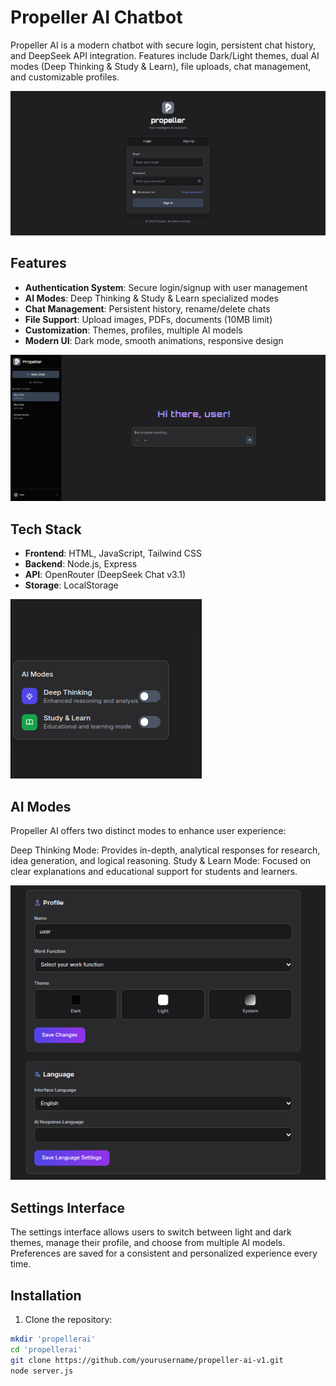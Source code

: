 # Propeller AI Chatbot

Propeller AI is a modern chatbot with secure login, persistent chat history, and DeepSeek API integration. Features include Dark/Light themes, dual AI modes (Deep Thinking & Study & Learn), file uploads, chat management, and customizable profiles.

![Login Page](screenshots/login.png)

## Features

- **Authentication System**: Secure login/signup with user management
- **AI Modes**: Deep Thinking & Study & Learn specialized modes
- **Chat Management**: Persistent history, rename/delete chats
- **File Support**: Upload images, PDFs, documents (10MB limit)
- **Customization**: Themes, profiles, multiple AI models
- **Modern UI**: Dark mode, smooth animations, responsive design

![Chat Interface](screenshots/chat.png)

## Tech Stack       

- **Frontend**: HTML, JavaScript, Tailwind CSS
- **Backend**: Node.js, Express
- **API**: OpenRouter (DeepSeek Chat v3.1)
- **Storage**: LocalStorage

![Different AI Modes](screenshots/aimodes.png)

## AI Modes

Propeller AI offers two distinct modes to enhance user experience:

Deep Thinking Mode: Provides in-depth, analytical responses for research, idea generation, and logical reasoning.
Study & Learn Mode: Focused on clear explanations and educational support for students and learners.


![Settings Interface](screenshots/settings.png)

## Settings Interface

The settings interface allows users to switch between light and dark themes, manage their profile, and choose from multiple AI models. Preferences are saved for a consistent and personalized experience every time.


## Installation

1. Clone the repository:
```bash
mkdir 'propellerai'
cd 'propellerai'
git clone https://github.com/yourusername/propeller-ai-v1.git
node server.js
